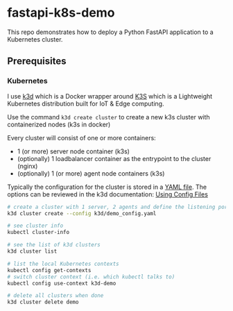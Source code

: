 # fastapi-k8s-demo
This repo demonstrates how to deploy a Python FastAPI application to a Kubernetes cluster.

## Prerequisites

### Kubernetes
I use [k3d](https://k3d.io/) which is a Docker wrapper around [K3S](https://k3s.io/) which is a Lightweight Kubernetes distribution built for IoT & Edge computing.

Use the command `k3d create cluster` to create a new k3s cluster with containerized nodes (k3s in docker)

Every cluster will consist of one or more containers:
 * 1 (or more) server node container (k3s)
 * (optionally) 1 loadbalancer container as the entrypoint to the cluster (nginx)
 * (optionally) 1 (or more) agent node containers (k3s)

Typically the configuration for the cluster is stored in a [YAML file](k3d/demo_config.yaml). The options can be reviewed in the k3d documentation: [Using Config Files](https://k3d.io/v5.6.0/usage/configfile/)

```bash
# create a cluster with 1 server, 2 agents and define the listening ports of your Traefik instance
k3d cluster create --config k3d/demo_config.yaml

# see cluster info
kubectl cluster-info

# see the list of k3d clusters
k3d cluster list

# list the local Kubernetes contexts
kubectl config get-contexts
# switch cluster context (i.e. which kubectl talks to)
kubectl config use-context k3d-demo

# delete all clusters when done
k3d cluster delete demo
```
